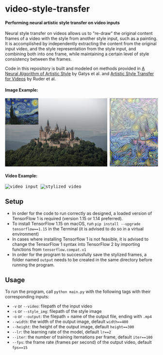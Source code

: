 # **video-style-transfer**
#### Performing neural artistic style transfer on video inputs

Neural style transfer on videos allows us to "re-draw" the original content frames of a video with the style from another style input, such as a painting. It is accomplished by independently extracting the content from the original input video, and the style representation from the style input, and combining both into one frame, while maintaining a certain level of style consistency between the frames.

Code in this repository is built and modeled on methods provided in [A Neural Algorithm of Artistic Style](https://arxiv.org/pdf/1508.06576.pdf) by Gatys et al. and [Artistic Style Transfer for Videos](https://arxiv.org/pdf/1604.08610.pdf) by Ruder et al.

#### Image Example:
<pre>
<img src="./demo/castle_starry.png" alt="castle image" width="337" height="225"> <img src="./stylized images/castle_starry_300.png" alt="result" width="300" height="225">
</pre>

#### Video Example:
<pre>
<img src="./demo/sintel_starry.gif" alt="video input" width="400" height="225"> <img src="./stylized video/sintel_starry_100_20.gif" alt="stylized video" width="300" height="225">
</pre>
## Setup 
- In order for the code to run correctly as designed, a loaded version of TensorFlow 1 is required (version 1.15 or 1.14 preferred).
- To install TensorFlow 1.15 on macOS, run `pip install --upgrade tensorflow==1.15` in the Terminal (it is advised to do so in a virtual environment)
- In cases where installing Tensorflow 1 is not feasible, it is advised to change the TensorFlow 1 syntax into TensorFlow 2 by importing functions from `tensorflow.compat.v1`
- In order for the program to successfully save the stylized frames, a folder named `output` needs to be created in the same directory before running the program. 

## Usage
To run the program, call `python main.py` with the following tags with their corresponding inputs:
- `-v` or `--video`: filepath of the input video
- `-s` or `--style_img`: filepath of the style image
- `-o` or `--output`: the filepath + name of the output file, ending with `.mp4`
- `--width`: the width of the output image, default `width==400`
- `--height`: the height of the output image, default `height==300`
- `--lr`: the learning rate of the model, default `lr==2`
- `--iter`: the number of training iternations per frame, default `iter==100`
- `--fps`: the frame rate (frames per second) of the output video, default `fps==15`

